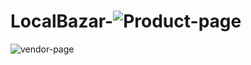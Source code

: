# LocalBazar-![Product-page](https://github.com/user-attachments/assets/3baffe35-5805-4be1-9cec-5b321ce98821)
![vendor-page](https://github.com/user-attachments/assets/a21894fa-db02-4186-831a-c2dcfd19c585)
